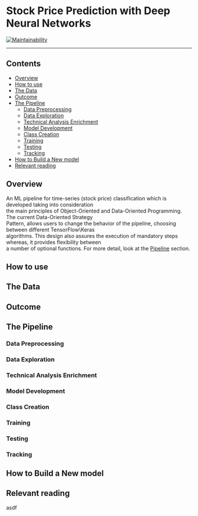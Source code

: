 # **Stock Price Prediction with Deep Neural Networks**
[![Maintainability](https://api.codeclimate.com/v1/badges/586edac1a63049e5299c/maintainability)](https://codeclimate.com/github/Anastasios-K/Crypto_Prise_Prediction/maintainability)

---


## Contents
- [Overview](#Overview)
- [How to use](#How-to-use)
- [The Data](#The-Data)
- [Outcome](#Outcome)
- [The Pipeline](#The-Pipeline)
  - [Data Preprocessing](#Data-Preprocessing)
  - [Data Exploration](#Data-Preprocessing)
  - [Technical Analysis Enrichment](#Technical-Analysis-Enrichment)
  - [Model Development](#Model-Development)
  - [Class Creation](#Class-Creation)
  - [Training](#Training)
  - [Testing](#Testing)
  - [Tracking](#Tracking)
- [How to Build a New model](#How-to-Build-a-New-model)
- [Relevant reading](#Relevant-reading)

## Overview
An ML pipeline for time-series (stock price) classification which is developed taking into consideration \
the main principles of Object-Oriented and Data-Oriented Programming. The current Data-Oriented Strategy \
Pattern, allows users to change the behavior of the pipeline, choosing between different TensorFlow\Keras \
algorithms. This design also assures the execution of mandatory steps whereas, it provides flexibility between \
a number of optional functions. For more detail, look at the [Pipeline](#The-Pipeline) section.

## How to use

## The Data

## Outcome

## The Pipeline

### Data Preprocessing

### Data Exploration

### Technical Analysis Enrichment

### Model Development

### Class Creation

### Training

### Testing

### Tracking

## How to Build a New model

## Relevant reading
asdf
